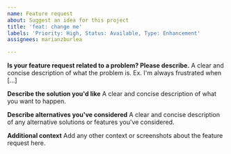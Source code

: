 ```yaml
---
name: Feature request
about: Suggest an idea for this project
title: 'feat: change me'
labels: 'Priority: High, Status: Available, Type: Enhancement'
assignees: marianzburlea

---
```


**Is your feature request related to a problem? Please describe.**
A clear and concise description of what the problem is. Ex. I'm always frustrated when [...]

**Describe the solution you'd like**
A clear and concise description of what you want to happen.

**Describe alternatives you've considered**
A clear and concise description of any alternative solutions or features you've considered.

**Additional context**
Add any other context or screenshots about the feature request here.
